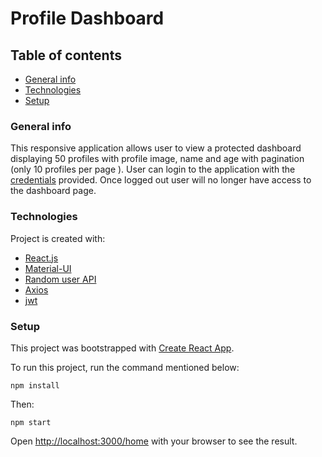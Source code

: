 # Profile Dashboard

## Table of contents
* [General info](#general-info)
* [Technologies](#technologies)
* [Setup](#setup)

### General info
This responsive application allows user to view a protected dashboard displaying 50 profiles with profile image, name and age with pagination (only 10 profiles per page ). User can login to the application with the [credentials](https://github.com/tinaPangging/dashboard/blob/main/src/data/credentials.js) provided. Once logged out user will no longer have access to the dashboard page.
	
### Technologies
Project is created with:
* [React.js](https://reactjs.org/) 
* [Material-UI](https://material-ui.com/)
* [Random user API](https://randomuser.me/)
* [Axios](https://www.npmjs.com/package/axios)
* [jwt](https://www.npmjs.com/package/react-jwt)
	
### Setup
This project was bootstrapped with [Create React App](https://github.com/facebook/create-react-app).

To run this project, run the command mentioned below:
```
npm install
```
Then:
```
npm start
```
Open [http://localhost:3000/home](http://localhost:3000/home) with your browser to see the result.
